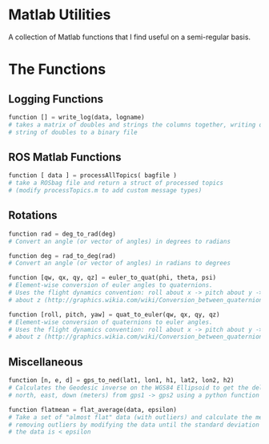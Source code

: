 # Matlab Utilities

A collection of Matlab functions that I find useful on a semi-regular basis.

# The Functions

## Logging Functions

```python
function [] = write_log(data, logname)
# takes a matrix of doubles and strings the columns together, writing one long 
# string of doubles to a binary file
```

## ROS Matlab Functions

```python
function [ data ] = processAllTopics( bagfile )
# take a ROSbag file and return a struct of processed topics
# (modify processTopics.m to add custom message types)
```

## Rotations

```python
function rad = deg_to_rad(deg)
# Convert an angle (or vector of angles) in degrees to radians
```

```python
function deg = rad_to_deg(rad)
# Convert an angle (or vector of angles) in radians to degrees
```

```python
function [qw, qx, qy, qz] = euler_to_quat(phi, theta, psi)
# Element-wise conversion of euler angles to quaternions.
# Uses the flight dynamics convention: roll about x -> pitch about y -> yaw
# about z (http://graphics.wikia.com/wiki/Conversion_between_quaternions_and_Euler_angles)
```

```python
function [roll, pitch, yaw] = quat_to_euler(qw, qx, qy, qz)
# Element-wise conversion of quaternions to euler angles.
# Uses the flight dynamics convention: roll about x -> pitch about y -> yaw
# about z (http://graphics.wikia.com/wiki/Conversion_between_quaternions_and_Euler_angles)
```

## Miscellaneous

```python
function [n, e, d] = gps_to_ned(lat1, lon1, h1, lat2, lon2, h2)
# Calculates the Geodesic inverse on the WGS84 Ellipsoid to get the delta
# north, east, down (meters) from gps1 -> gps2 using a python function wrapper
```

```python
function flatmean = flat_average(data, epsilon)
# Take a set of "almost flat" data (with outliers) and calculate the mean,
# removing outliers by modifying the data until the standard deviation of 
# the data is < epsilon
```

